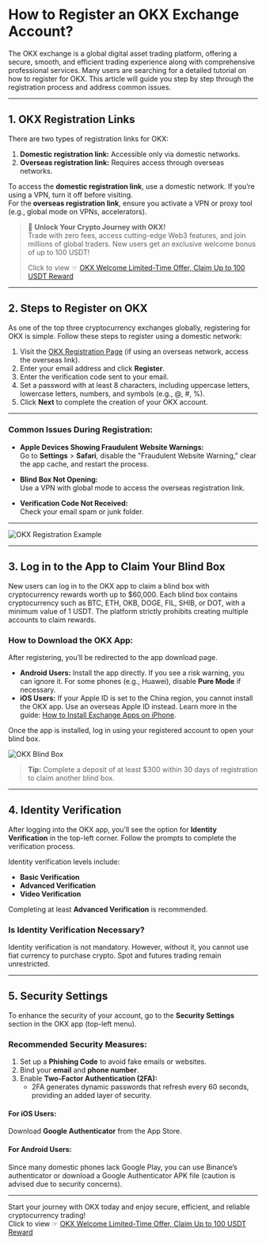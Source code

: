 # How to Register an OKX Exchange Account?

The OKX exchange is a global digital asset trading platform, offering a secure, smooth, and efficient trading experience along with comprehensive professional services. Many users are searching for a detailed tutorial on how to register for OKX. This article will guide you step by step through the registration process and address common issues.

---

## 1. OKX Registration Links

There are two types of registration links for OKX:

1. **Domestic registration link:** Accessible only via domestic networks.
2. **Overseas registration link:** Requires access through overseas networks.

To access the **domestic registration link**, use a domestic network. If you’re using a VPN, turn it off before visiting.  
For the **overseas registration link**, ensure you activate a VPN or proxy tool (e.g., global mode on VPNs, accelerators).

> 🚀 **Unlock Your Crypto Journey with OKX!**  
> Trade with zero fees, access cutting-edge Web3 features, and join millions of global traders. New users get an exclusive welcome bonus of up to 100 USDT!  
>  
> Click to view ☞ [OKX Welcome Limited-Time Offer, Claim Up to 100 USDT Reward](https://bit.ly/OKXe)

---

## 2. Steps to Register on OKX

As one of the top three cryptocurrency exchanges globally, registering for OKX is simple. Follow these steps to register using a domestic network:

1. Visit the [OKX Registration Page](https://bit.ly/OKXe) (if using an overseas network, access the overseas link).  
2. Enter your email address and click **Register**.  
3. Enter the verification code sent to your email.  
4. Set a password with at least 8 characters, including uppercase letters, lowercase letters, numbers, and symbols (e.g., @, #, %).  
5. Click **Next** to complete the creation of your OKX account.

---

### Common Issues During Registration:

- **Apple Devices Showing Fraudulent Website Warnings:**  
  Go to **Settings** > **Safari**, disable the "Fraudulent Website Warning," clear the app cache, and restart the process.

- **Blind Box Not Opening:**  
  Use a VPN with global mode to access the overseas registration link.

- **Verification Code Not Received:**  
  Check your email spam or junk folder.

---

![OKX Registration Example](https://www.zhinitaimei.com/wp-content/uploads/2023/03/7fcd0d66d0234419-800x550.jpeg)

---

## 3. Log in to the App to Claim Your Blind Box

New users can log in to the OKX app to claim a blind box with cryptocurrency rewards worth up to $60,000. Each blind box contains cryptocurrency such as BTC, ETH, OKB, DOGE, FIL, SHIB, or DOT, with a minimum value of 1 USDT. The platform strictly prohibits creating multiple accounts to claim rewards.

### How to Download the OKX App:

After registering, you’ll be redirected to the app download page.  

- **Android Users:** Install the app directly. If you see a risk warning, you can ignore it. For some phones (e.g., Huawei), disable **Pure Mode** if necessary.  
- **iOS Users:** If your Apple ID is set to the China region, you cannot install the OKX app. Use an overseas Apple ID instead. Learn more in the guide: [How to Install Exchange Apps on iPhone](https://www.zhinitaimei.com/50/).

Once the app is installed, log in using your registered account to open your blind box.

![OKX Blind Box](https://www.zhinitaimei.com/wp-content/uploads/2023/03/c399fceb8b012833-247x550.jpg)

> **Tip:** Complete a deposit of at least $300 within 30 days of registration to claim another blind box.

---

## 4. Identity Verification

After logging into the OKX app, you’ll see the option for **Identity Verification** in the top-left corner. Follow the prompts to complete the verification process.  

Identity verification levels include:  
- **Basic Verification**  
- **Advanced Verification**  
- **Video Verification**  

Completing at least **Advanced Verification** is recommended.

### Is Identity Verification Necessary?

Identity verification is not mandatory. However, without it, you cannot use fiat currency to purchase crypto. Spot and futures trading remain unrestricted.

---

## 5. Security Settings

To enhance the security of your account, go to the **Security Settings** section in the OKX app (top-left menu).

### Recommended Security Measures:

1. Set up a **Phishing Code** to avoid fake emails or websites.  
2. Bind your **email** and **phone number**.  
3. Enable **Two-Factor Authentication (2FA):**  
   - 2FA generates dynamic passwords that refresh every 60 seconds, providing an added layer of security.  

#### For iOS Users:
Download **Google Authenticator** from the App Store.

#### For Android Users:
Since many domestic phones lack Google Play, you can use Binance’s authenticator or download a Google Authenticator APK file (caution is advised due to security concerns).

---

Start your journey with OKX today and enjoy secure, efficient, and reliable cryptocurrency trading!  
Click to view ☞ [OKX Welcome Limited-Time Offer, Claim Up to 100 USDT Reward](https://bit.ly/OKXe)

